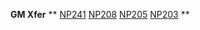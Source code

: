 ---
---

**GM Xfer**
**
[NP241](/convxfer/gm/gmnp241id.html)
[NP208](/convxfer/gm/gmnp208id.html)
[NP205](/convxfer/gm/gmnp205id.html)
[NP203](/convxfer/gm/gmnp203id.html)
**